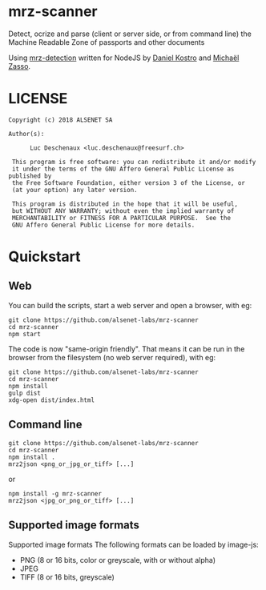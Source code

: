 # mrz-scanner

Detect, ocrize and parse (client or server side, or from command line) the Machine Readable Zone of passports and other documents

Using [mrz-detection](https://github.com/image-js/mrz-detection) written for NodeJS by [Daniel Kostro](https://github.com/stropitek) and [Michaël Zasso](https://github.com/targos).

# LICENSE
```
Copyright (c) 2018 ALSENET SA

Author(s):

      Luc Deschenaux <luc.deschenaux@freesurf.ch>

 This program is free software: you can redistribute it and/or modify
 it under the terms of the GNU Affero General Public License as published by
 the Free Software Foundation, either version 3 of the License, or
 (at your option) any later version.

 This program is distributed in the hope that it will be useful,
 but WITHOUT ANY WARRANTY; without even the implied warranty of
 MERCHANTABILITY or FITNESS FOR A PARTICULAR PURPOSE.  See the
 GNU Affero General Public License for more details.

```
# Quickstart

## Web
You can build the scripts, start a web server and open a browser, with eg:
```
git clone https://github.com/alsenet-labs/mrz-scanner
cd mrz-scanner
npm start
```
The code is now "same-origin friendly". That means it can be run in the browser from the filesystem (no web server required), with eg:
```
git clone https://github.com/alsenet-labs/mrz-scanner
cd mrz-scanner
npm install
gulp dist
xdg-open dist/index.html
```
## Command line
```
git clone https://github.com/alsenet-labs/mrz-scanner
cd mrz-scanner
npm install .
mrz2json <png_or_jpg_or_tiff> [...]
```

or

```
npm install -g mrz-scanner
mrz2json <jpg_or_png_or_tiff> [...]
```

## Supported image formats

Supported image formats
The following formats can be loaded by image-js:

* PNG (8 or 16 bits, color or greyscale, with or without alpha)
* JPEG
* TIFF (8 or 16 bits, greyscale)
